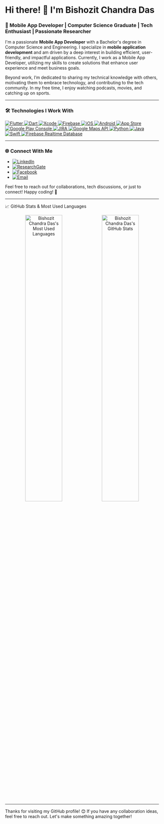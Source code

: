 # Hi there! 👋 I'm Bishozit Chandra Das

### 🚀 Mobile App Developer | Computer Science Graduate | Tech Enthusiast | Passionate Researcher

I'm a passionate **Mobile App Developer** with a Bachelor's degree in Computer Science and Engineering. I specialize in **mobile application development** and am driven by a deep interest in building efficient, user-friendly, and impactful applications. Currently, I work as a Mobile App Developer, utilizing my skills to create solutions that enhance user experience and meet business goals.

Beyond work, I’m dedicated to sharing my technical knowledge with others, motivating them to embrace technology, and contributing to the tech community. In my free time, I enjoy watching podcasts, movies, and catching up on sports.

---

### 🛠️ Technologies I Work With

<p align="left">
  <a href="https://flutter.dev/" target="_blank">
    <img src="https://img.shields.io/badge/Flutter-%2302569B.svg?style=for-the-badge&logo=flutter&logoColor=white" alt="Flutter"/>
  </a>
  <a href="https://dart.dev/" target="_blank">
    <img src="https://img.shields.io/badge/Dart-%230175C2.svg?style=for-the-badge&logo=dart&logoColor=white" alt="Dart"/>
  </a>
  <a href="https://developer.apple.com/xcode/" target="_blank">
    <img src="https://img.shields.io/badge/Xcode-%231575F9.svg?style=for-the-badge&logo=xcode&logoColor=white" alt="Xcode"/>
  </a>
   <a href="https://firebase.google.com/" target="_blank">
    <img src="https://img.shields.io/badge/Firebase-%23FFCA28.svg?style=for-the-badge&logo=firebase&logoColor=black" alt="Firebase"/>
  </a>
  <a href="https://developer.apple.com/ios/" target="_blank">
    <img src="https://img.shields.io/badge/iOS-%23000000.svg?style=for-the-badge&logo=apple&logoColor=white" alt="iOS"/>
  </a>
  <a href="https://developer.android.com/" target="_blank">
    <img src="https://img.shields.io/badge/Android-%233DDC84.svg?style=for-the-badge&logo=android&logoColor=white" alt="Android"/>
  </a>
  <a href="https://developer.apple.com/app-store/" target="_blank">
    <img src="https://img.shields.io/badge/App%20Store-%23000000.svg?style=for-the-badge&logo=apple&logoColor=white" alt="App Store"/>
  </a>
  <a href="https://play.google.com/console" target="_blank">
    <img src="https://img.shields.io/badge/Google%20Play%20Console-%234285F4.svg?style=for-the-badge&logo=google-play&logoColor=white" alt="Google Play Console"/>
  </a>
   <a href="https://www.atlassian.com/software/jira" target="_blank">
    <img src="https://img.shields.io/badge/JIRA-%230052CC.svg?style=for-the-badge&logo=jira&logoColor=white" alt="JIRA"/>
  </a>
   <a href="https://cloud.google.com/maps-platform" target="_blank">
    <img src="https://img.shields.io/badge/Google%20Maps%20API-%234285F4.svg?style=for-the-badge&logo=googlemaps&logoColor=white" alt="Google Maps API"/>
  </a>
  <a href="https://www.python.org/" target="_blank">
    <img src="https://img.shields.io/badge/Python-%233776AB.svg?style=for-the-badge&logo=python&logoColor=white" alt="Python"/>
  </a>
  <a href="https://www.java.com/" target="_blank">
    <img src="https://img.shields.io/badge/Java-%23ED8B00.svg?style=for-the-badge&logo=java&logoColor=white" alt="Java"/>
  </a>
   <a href="https://developer.apple.com/swift/" target="_blank">
    <img src="https://img.shields.io/badge/Swift-%23FA7343.svg?style=for-the-badge&logo=swift&logoColor=white" alt="Swift"/>
  </a>
  <a href="https://firebase.google.com/products/realtime-database/" target="_blank">
    <img src="https://img.shields.io/badge/Firebase%20Realtime%20Database-%23FFCA28.svg?style=for-the-badge&logo=firebase&logoColor=black" alt="Firebase Realtime Database"/>
  </a>
</p>

---

### 🌐 Connect With Me

- [![LinkedIn](https://img.shields.io/badge/LinkedIn-%230077B5.svg?style=for-the-badge&logo=linkedin&logoColor=white)](https://www.linkedin.com/in/bishozit-chandra-das/)
- [![ResearchGate](https://img.shields.io/badge/ResearchGate-%2300CCBB.svg?style=for-the-badge&logo=researchgate&logoColor=white)](https://www.researchgate.net/profile/Bishozit-Chandra-Das)
- [![Facebook](https://img.shields.io/badge/Facebook-%231877F2.svg?style=for-the-badge&logo=facebook&logoColor=white)](https://www.facebook.com/bishozitchandradas)
- [![Email](https://img.shields.io/badge/Email-bishozitdas191@gmail.com-D14836?style=for-the-badge&logo=gmail&logoColor=white)](mailto:bishozitdas191@gmail.com)

Feel free to reach out for collaborations, tech discussions, or just to connect! Happy coding! 🚀

---
📈 GitHub Stats & Most Used Languages
<p align="center">
  <img src="https://github-readme-stats.vercel.app/api/top-langs/?username=BishozitChandraDas&layout=compact&theme=radical" 
       alt="Bishozit Chandra Das's Most Used Languages" width="49%" align="top" /> 
  <img src="https://github-readme-stats.vercel.app/api?username=BishozitChandraDas&show_icons=true&theme=radical&custom_title=Bishozit%20Chandra%20Das's%20GitHub%20Stats" 
       alt="Bishozit Chandra Das's GitHub Stats" width="49%" align="top" /> 
</p>

---

Thanks for visiting my GitHub profile! 😊 If you have any collaboration ideas, feel free to reach out. Let's make something amazing together!
